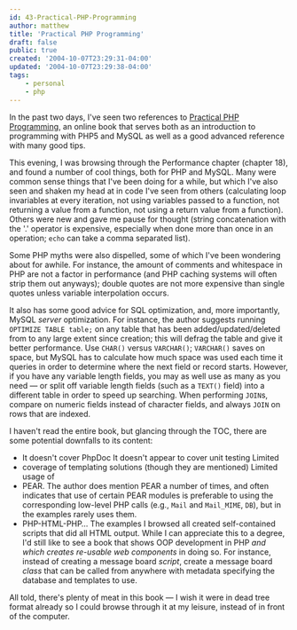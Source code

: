 ```yaml
---
id: 43-Practical-PHP-Programming
author: matthew
title: 'Practical PHP Programming'
draft: false
public: true
created: '2004-10-07T23:29:31-04:00'
updated: '2004-10-07T23:29:38-04:00'
tags:
    - personal
    - php
---
```

In the past two days, I've seen two references to [Practical PHP Programming](http://www.hudzilla.org/php/),
an online book that serves both as an introduction to programming with PHP5 and
MySQL as well as a good advanced reference with many good tips.

This evening, I was browsing through the Performance chapter (chapter 18), and
found a number of cool things, both for PHP and MySQL. Many were common sense
things that I've been doing for a while, but which I've also seen and shaken my
head at in code I've seen from others (calculating loop invariables at every
iteration, not using variables passed to a function, not returning a value from
a function, not using a return value from a function). Others were new and gave
me pause for thought (string concatenation with the '.' operator is expensive,
especially when done more than once in an operation; `echo` can take a comma
separated list).

Some PHP myths were also dispelled, some of which I've been wondering about for
awhile. For instance, the amount of comments and whitespace in PHP are not a
factor in performance (and PHP caching systems will often strip them out
anyways); double quotes are not more expensive than single quotes unless
variable interpolation occurs.

It also has some good advice for SQL optimization, and, more importantly, MySQL
*server* optimization. For instance, the author suggests running `OPTIMIZE TABLE
table;` on any table that has been added/updated/deleted from to any large
extent since creation; this will defrag the table and give it better
performance. Use `CHAR()` versus `VARCHAR()`; `VARCHAR()` saves on space, but
MySQL has to calculate how much space was used each time it queries in order to
determine where the next field or record starts. However, if you have any
variable length fields, you may as well use as many as you need — or split off
variable length fields (such as a `TEXT()` field) into a different table in
order to speed up searching. When performing `JOIN`s, compare on numeric fields
instead of character fields, and always `JOIN` on rows that are indexed.

I haven't read the entire book, but glancing through the TOC, there are some
potential downfalls to its content:

- It doesn't cover PhpDoc It doesn't appear to cover unit testing Limited
- coverage of templating solutions (though they are mentioned) Limited usage of
- PEAR. The author does mention PEAR a number of times, and
  often indicates that use of certain PEAR modules is preferable to using the
  corresponding low-level PHP calls (e.g., `Mail` and `Mail_MIME`, `DB`), but in
  the examples rarely uses them.
- PHP-HTML-PHP… The examples I browsed all created self-contained scripts that
  did all HTML output. While I can appreciate this to a degree, I'd still like
  to see a book that shows OOP development in PHP *and which creates re-usable
  web components* in doing so. For instance, instead of creating a message board
  *script*, create a message board *class* that can be called from anywhere with
  metadata specifying the database and templates to use.

All told, there's plenty of meat in this book — I wish it were in dead tree
format already so I could browse through it at my leisure, instead of in front
of the computer.
